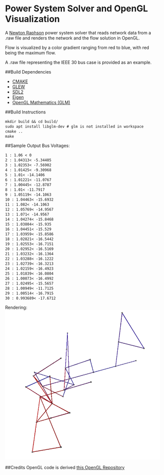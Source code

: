 Power System Solver and OpenGL Visualization
==

A [Newton Raphson](https://en.wikipedia.org/wiki/Power-flow_study#Newton%E2%80%93Raphson_solution_method) power system solver that reads network data from a .raw file and renders the network and the flow solution in OpenGL.

Flow is visualized by a color gradient ranging from red to blue, with red being the maximum flow. 

A .raw file representing the IEEE 30 bus case is provided as an example.

##Build Dependencies
- [CMAKE](http://www.cmake.org/)
- [GLEW](http://glew.sourceforge.net/)
- [SDL2](http://www.libsdl.org/)
- [Eigen](http://eigen.tuxfamily.org/)
- [OpenGL Mathematics (GLM)](https://github.com/g-truc/glm)

##Build Instructions
```Shell
mkdir build && cd build/
sudo apt install libglm-dev # glm is not installed in workspace
cmake ..
make
```




##Sample Output
Bus Voltages:

```Shell
1 : 1.06 < 0
2 : 1.04313< -5.34405
3 : 1.02353< -7.56902
4 : 1.01425< -9.30968
5 : 1.01< -14.1406
6 : 1.01221< -11.0767
7 : 1.00445< -12.8787
8 : 1.01< -11.7917
9 : 1.05119< -14.1063
10 : 1.04463< -15.6932
11 : 1.082< -14.1063
12 : 1.05769< -14.9567
13 : 1.071< -14.9567
14 : 1.04274< -15.8468
15 : 1.03804< -15.935
16 : 1.04451< -15.529
17 : 1.03959< -15.8586
18 : 1.02821< -16.5442
19 : 1.02553< -16.7151
20 : 1.02952< -16.5169
21 : 1.03232< -16.1364
22 : 1.03288< -16.1222
23 : 1.02739< -16.3213
24 : 1.02159< -16.4923
25 : 1.01839< -16.0804
26 : 1.00073< -16.4992
27 : 1.02495< -15.5657
28 : 1.00949< -11.7125
29 : 1.00514< -16.7915
30 : 0.993689< -17.6712
```
Rendering:
![GitHub Logo](/res/screenshot.png)

##Credits
OpenGL code is derived [this OpenGL Repository](https://github.com/BennyQBD/ModernOpenGLTutorial)


